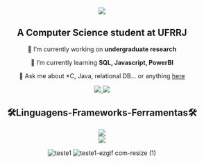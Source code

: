 <h1 align = "center">
  <img src="https://readme-typing-svg.herokuapp.com/?font=IntelOneMono&size=35&center=true&vCenter=true&width=500&height=70&duration=4000&lines=Hi+There!;+I'm+Bruna!;+Welcome+👋!" />
</h1>

<div align = "center">

<h2 align = "center"> A Computer Science student at UFRRJ</h2>
<div>
  
   🔭 I’m currently working on **undergraduate research**
 
 🌱 I’m currently learning **SQL, Javascript, PowerBI**

💬 Ask me about *C, Java, relational DB... or anything [here](https://github.com/BrunaLuisaCRS/BrunaLuisaCRS/issues)

<div align="center"> 

  <a href="https://www.linkedin.com/in/bruna-lu%C3%ADsa-806362231" target="_blank">
    <img src="https://img.shields.io/badge/LinkedIn-0077B5?style=for-the-badge&logo=linkedin&logoColor=white" target="_blank" />
  </a>
  
  <a href="mailto:brunaluisacostareis@gmail.com">
    <img src="https://img.shields.io/badge/Gmail-333333?style=for-the-badge&logo=gmail&logoColor=red" />
  </a>


<h2>🛠Linguagens-Frameworks-Ferramentas🛠</h2>
  
  <img src="https://skillicons.dev/icons?i=python,c,lua,java,html,css" /><br>
  <img src="https://skillicons.dev/icons?i=git,github,vscode" /><br>
   
 </div>


![teste1](https://github.com/BrunaLuisaCRS/BrunaLuisaCRS/assets/169390062/89e0ccdd-2c94-407e-bbba-39f2640e09bc)
![teste1-ezgif com-resize (1)](https://github.com/BrunaLuisaCRS/BrunaLuisaCRS/assets/169390062/02939661-5689-44e6-a756-8eb672c75e9a)
